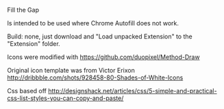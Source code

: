 Fill the Gap

Is intended to be used where Chrome Autofill does not work.

Build: none, just download and "Load unpacked Extension" to the "Extension\" folder.


Icons were modified with https://github.com/duopixel/Method-Draw

Original icon template was from Victor Erixon
http://dribbble.com/shots/928458-80-Shades-of-White-Icons

Css based off
http://designshack.net/articles/css/5-simple-and-practical-css-list-styles-you-can-copy-and-paste/
